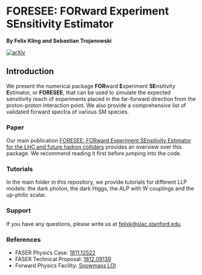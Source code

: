 # FORESEE: FORward Experiment SEnsitivity Estimator

**By Felix Kling and Sebastian Trojanowski**

[![arXiv](http://img.shields.io/badge/arXiv-2105.07077-B31B1B.svg)](https://arxiv.org/abs/2105.07077)

## Introduction

We present the numerical package **FOR**ward **E**xperiment **SE**nsitivity **E**stimator, or **FORESEE**, that can be used to simulate the expected sensitivity reach of experiments placed in the far-forward direction from the proton-proton interaction point. We also provide a comprehensive list of validated forward spectra of various SM species. 

### Paper

Our main publication [FORESEE: FORward Experiment SEnsitivity Estimator for the LHC and future hadron colliders](https://arxiv.org/abs/2105.07077)
provides an overview over this package. We recommend reading it first before jumping into the code.

### Tutorials

In the main folder in this repository, we provide tutorials for different LLP models: the dark photon, the dark Higgs, the ALP with W couplings and the up-philic scalar. 

### Support

If you have any questions, please write us at [felixk@slac.stanford.edu](felixk@slac.stanford.edu).

### References 

- FASER Physics Case: [1811.12522](https://arxiv.org/abs/1811.12522)
- FASER Technical Proposal: [1812.09139](https://arxiv.org/abs/1812.09139)
- Forward Physics Facility: [Snowmass LOI](https://zenodo.org/record/4009641)
